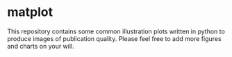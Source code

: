 # matplot
This repository contains some common illustration plots written in python to produce images of publication quality. Please feel free to add more figures and charts on your will.
